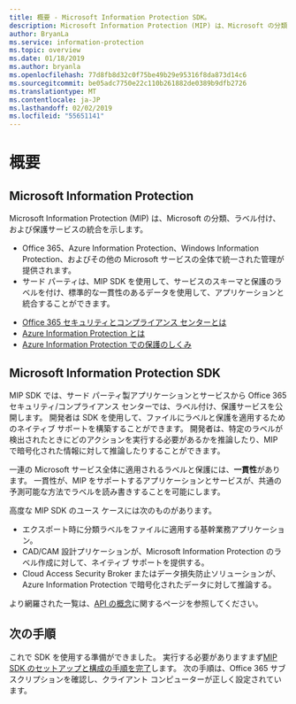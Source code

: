 ```yaml
---
title: 概要 - Microsoft Information Protection SDK。
description: Microsoft Information Protection (MIP) は、Microsoft の分類、ラベル作成、および保護の各サービスを 1 つの管理エクスペリエンスとソフトウェア開発キット (SDK) に統合したものです。
author: BryanLa
ms.service: information-protection
ms.topic: overview
ms.date: 01/18/2019
ms.author: bryanla
ms.openlocfilehash: 77d8fb8d32c0f75be49b29e95316f8da873d14c6
ms.sourcegitcommit: be05adc7750e22c110b261882de0389b9dfb2726
ms.translationtype: MT
ms.contentlocale: ja-JP
ms.lasthandoff: 02/02/2019
ms.locfileid: "55651141"
---
```

# <a name="overview"></a>概要

## <a name="microsoft-information-protection"></a>Microsoft Information Protection

Microsoft Information Protection (MIP) は、Microsoft の分類、ラベル付け、および保護サービスの統合を示します。

- Office 365、Azure Information Protection、Windows Information Protection、およびその他の Microsoft サービスの全体で統一された管理が提供されます。 
- サード パーティは、MIP SDK を使用して、サービスのスキーマと保護のラベルを付け、標準的な一貫性のあるデータを使用して、アプリケーションと統合することができます。

* [Office 365 セキュリティとコンプライアンス センターとは](https://docs.microsoft.com/office365/securitycompliance/)
* [Azure Information Protection とは](/azure/information-protection/understand-explore/what-is-information-protection)
* [Azure Information Protection での保護のしくみ](/azure/information-protection/understand-explore/what-is-information-protection#how-data-is-protected)

## <a name="microsoft-information-protection-sdk"></a>Microsoft Information Protection SDK

MIP SDK では、サード パーティ製アプリケーションとサービスから Office 365 セキュリティ/コンプライアンス センターでは、ラベル付け、保護サービスを公開します。 開発者は SDK を使用して、ファイルにラベルと保護を適用するためのネイティブ サポートを構築することができます。 開発者は、特定のラベルが検出されたときにどのアクションを実行する必要があるかを推論したり、MIP で暗号化された情報に対して推論したりすることができます。 

一連の Microsoft サービス全体に適用されるラベルと保護には、**一貫性**があります。 一貫性が、MIP をサポートするアプリケーションとサービスが、共通の予測可能な方法でラベルを読み書きすることを可能にします。

高度な MIP SDK のユース ケースには次のものがあります。

* エクスポート時に分類ラベルをファイルに適用する基幹業務アプリケーション。
* CAD/CAM 設計プリケーションが、Microsoft Information Protection のラベル作成に対して、ネイティブ サポートを提供する。
* Cloud Access Security Broker またはデータ損失防止ソリューションが、Azure Information Protection で暗号化されたデータに対して推論する。

より網羅された一覧は、[API の概念](concept-apis-use-cases.md)に関するページを参照してください。

## <a name="next-steps"></a>次の手順

これで SDK を使用する準備ができました。 実行する必要がありますまず[MIP SDK のセットアップと構成の手順を完了](setup-configure-mip.md)します。 次の手順は、Office 365 サブスクリプションを確認し、クライアント コンピューターが正しく設定されています。

